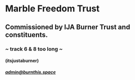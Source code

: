 # Marble Freedom Trust

## Commissioned by IJA Burner Trust and constituents.

### ~ track 6 & 8 too long ~

#### (itsjustaburner)
##### admin@burnthis.space